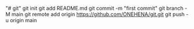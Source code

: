 "# git"  git init git add README.md git commit -m "first commit" git branch -M main git remote add origin https://github.com/ONEHENA/git.git git push -u origin main

